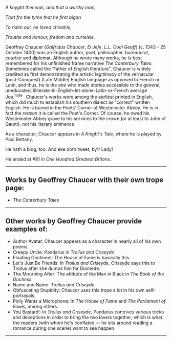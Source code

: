 _A knyght ther was, and that a worthy man,_

_That fro the tyme that he first bigan_

_To riden out, he loved chivalrie,_

_Trouthe and honour, fredom and curteisie._

Geoffrey Chaucer (_Galfridus Chaucer_, _El Jefe_, _L.L. Cool Geoff_) (c. 1343 – 25 October 1400) was an English author, poet, philosopher, bureaucrat, courtier and diplomat. Although he wrote many works, he is best remembered for his unfinished frame narrative _The Canterbury Tales_. Sometimes called the "father of English literature", Chaucer is widely credited as first demonstrating the artistic legitimacy of the vernacular (post-Conquest) (Late Middle) English language as opposed to French or Latin, and thus, he is the one who made stories accessible to the general, uneducated, illiterate-in-English-let-alone-Latin-or-French average Joe.<sup>note&nbsp;</sup>  Chaucer's works were among the earliest printed in English, which did much to establish his southern dialect as "correct" written English. He is buried in the Poets' Corner of Westminster Abbey. He is in fact the _reason_ it is called the Poet's Corner. Of course, he owed his Westminster Abbey grave to his services to the crown (or at least to John of Gaunt), _not_ his literary eminence.

As a character, Chaucer appears in _A Knight's Tale_, where he is played by Paul Bettany.

He hath a blog, too. And eke doth tweet, by'r Lady!

He ended at #81 in _One Hundred Greatest Britons_.

___

## Works by Geoffrey Chaucer with their own trope page:

-   _The Canterbury Tales_

___

## Other works by Geoffrey Chaucer provide examples of:

-   Author Avatar: Chaucer appears as a character in nearly all of his own poems.
-   Creepy Uncle: Pandarus in _Troilus and Criseyde_
-   Floating Continent: The House of Fame is basically this.
-   Let's Just Be Friends: In _Troilus and Criseyde_, Criseyde says this to Troilus after she dumps him for Diomede.
-   The Mourning After: The attitude of the Man in Black in _The Book of the Duchess._
-   Name and Name: _Troilus and Criseyde_
-   Obfuscating Stupidity: Chaucer uses this trope a lot in his own self-portrayals.
-   Polly Wants a Microphone: In _The House of Fame_ and _The Parliament of Fowls,_ among others.
-   You Bastard!: In _Troilus and Criseyde_, Pandarus contrives various tricks and deceptions in order to bring the two lovers together, which is what the readers (with whom he's conflated — he sits around reading a romance during one scene) want to see happen.

___